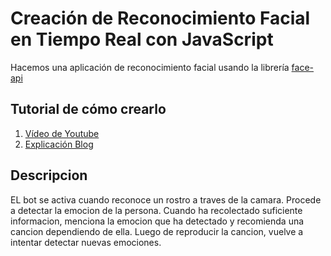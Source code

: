# Creación de Reconocimiento Facial en Tiempo Real con JavaScript
Hacemos una aplicación de reconocimiento facial usando la librería [face-api](https://github.com/justadudewhohacks/face-api.js/)

## Tutorial de cómo crearlo
1. [Vídeo de Youtube](https://youtu.be/XJRL4XFJ9d8)
2. [Explicación Blog](https://urimarti.com/frontend/creacion-de-reconocimiento-facial-en-tiempo-real/)

## Descripcion
EL bot se activa cuando reconoce un rostro a traves de la camara. Procede a detectar la emocion de la persona. Cuando ha recolectado suficiente informacion, menciona la emocion que ha detectado y recomienda una cancion dependiendo de ella. Luego de reproducir la cancion, vuelve a intentar detectar nuevas emociones.
